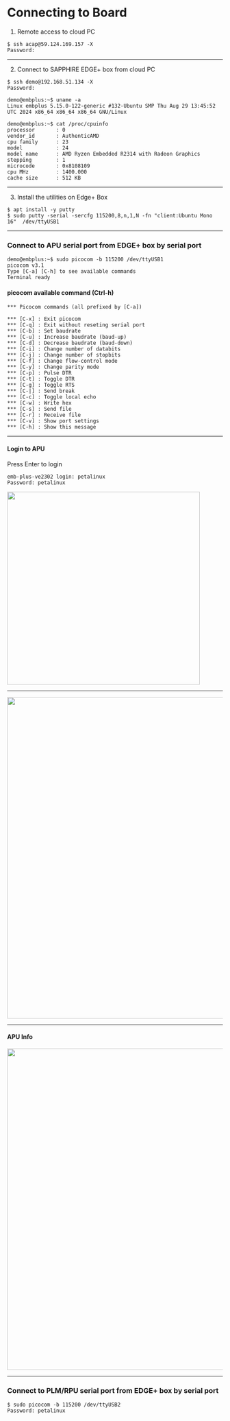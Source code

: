# Connecting to Board

1. Remote access to cloud PC
```
$ ssh acap@59.124.169.157 -X
Password:
```

---
2. Connect to SAPPHIRE EDGE+ box from cloud PC
```
$ ssh demo@192.168.51.134 -X
Password:
```
```
demo@embplus:~$ uname -a
Linux embplus 5.15.0-122-generic #132-Ubuntu SMP Thu Aug 29 13:45:52 UTC 2024 x86_64 x86_64 x86_64 GNU/Linux
```
```
demo@embplus:~$ cat /proc/cpuinfo
processor       : 0
vendor_id       : AuthenticAMD
cpu family      : 23
model           : 24
model name      : AMD Ryzen Embedded R2314 with Radeon Graphics
stepping        : 1
microcode       : 0x8108109
cpu MHz         : 1400.000
cache size      : 512 KB

```

---
3. Install the utilities on Edge+ Box
```
$ apt install -y putty
$ sudo putty -serial -sercfg 115200,8,n,1,N -fn "client:Ubuntu Mono 16"  /dev/ttyUSB1
```



---
### Connect to APU serial port from EDGE+ box by serial port

 
```
demo@embplus:~$ sudo picocom -b 115200 /dev/ttyUSB1
picocom v3.1
Type [C-a] [C-h] to see available commands
Terminal ready
```

#### picocom available command (Ctrl-h)
```
*** Picocom commands (all prefixed by [C-a])

*** [C-x] : Exit picocom
*** [C-q] : Exit without reseting serial port
*** [C-b] : Set baudrate
*** [C-u] : Increase baudrate (baud-up)
*** [C-d] : Decrease baudrate (baud-down)
*** [C-i] : Change number of databits
*** [C-j] : Change number of stopbits
*** [C-f] : Change flow-control mode
*** [C-y] : Change parity mode
*** [C-p] : Pulse DTR
*** [C-t] : Toggle DTR
*** [C-g] : Toggle RTS
*** [C-|] : Send break
*** [C-c] : Toggle local echo
*** [C-w] : Write hex
*** [C-s] : Send file
*** [C-r] : Receive file
*** [C-v] : Show port settings
*** [C-h] : Show this message

```

---
#### Login to APU
Press Enter to login 

```
emb-plus-ve2302 login: petalinux
Password: petalinux
```

<img src="https://github.com/user-attachments/assets/7ce9862e-0bb4-46db-a9cf-f04fc20601cd" width=450>

---

<img src="https://github.com/user-attachments/assets/696df224-bb72-4b31-ac55-87db3eb2217b" width=750>
 
---
#### APU Info

<img src="https://github.com/user-attachments/assets/92d3a09a-672f-4dd6-bee6-f6adfa613653" width=750>


---
### Connect to PLM/RPU serial port from EDGE+ box by serial port

```
$ sudo picocom -b 115200 /dev/ttyUSB2
Password: petalinux
```

